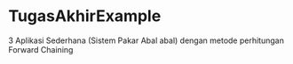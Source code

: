 # TugasAkhirExample

3 Aplikasi Sederhana (Sistem Pakar Abal abal) dengan metode perhitungan Forward Chaining


